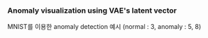 
### Anomaly visualization using VAE's latent vector
MNIST를 이용한 anomaly detection 예시 (normal : 3,  anomaly : 5, 8)
